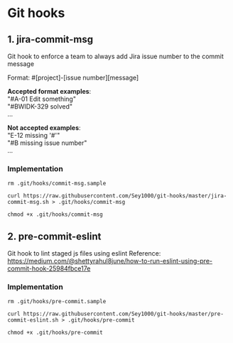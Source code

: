 # Git hooks

## 1. jira-commit-msg

Git hook to enforce a team to always add Jira issue number to the commit message

Format: #[project]-[issue number][message]

**Accepted format examples**:  
"#A-01 Edit something"  
"#BWIDK-329 solved"  
...

**Not accepted examples**:  
"E-12 missing '#'"  
"#B missing issue number"  
... 

### Implementation

```
rm .git/hooks/commit-msg.sample

curl https://raw.githubusercontent.com/Sey1000/git-hooks/master/jira-commit-msg.sh > .git/hooks/commit-msg

chmod +x .git/hooks/commit-msg
```

## 2. pre-commit-eslint

Git hook to lint staged js files using eslint
Reference: https://medium.com/@shettyrahul8june/how-to-run-eslint-using-pre-commit-hook-25984fbce17e

### Implementation

```
rm .git/hooks/pre-commit.sample

curl https://raw.githubusercontent.com/Sey1000/git-hooks/master/pre-commit-eslint.sh > .git/hooks/pre-commit

chmod +x .git/hooks/pre-commit
```
